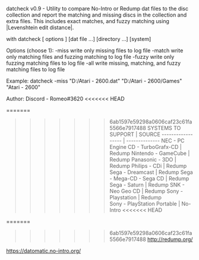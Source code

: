datcheck v0.9 - Utility to compare No-Intro or Redump dat files to the disc collection
                and report the matching and missing discs in the collection and extra files.
                This includes exact matches, and fuzzy matching using |Levenshtein edit distance|.

with datcheck [ options ] [dat file ...] [directory ...] [system]

Options (choose 1):
  -miss    write only missing files to log file
  -match   write only matching files and fuzzing matching to log file
  -fuzzy   write only fuzzing matching files to log file
  -all     write missing, matching, and fuzzy matching files to log file

Example:
              datcheck -miss "D:/Atari - 2600.dat" "D:/Atari - 2600/Games" "Atari - 2600"

Author:
   Discord - Romeo#3620
<<<<<<< HEAD

=======
   
>>>>>>> 6ab1597e59298a0606caf23c61fa5566e7917488
 SYSTEMS TO SUPPORT | SOURCE 
 ------------------ | -------------- 
 NEC - PC Engine CD - TurboGrafx-CD | Redump
 Nintendo - GameCube | Redump
 Panasonic - 3DO | Redump
 Philips - CDi | Redump
 Sega - Dreamcast | Redump
 Sega - Mega-CD - Sega CD | Redump
 Sega - Saturn | Redump
 SNK - Neo Geo CD | Redump 
 Sony - Playstation | Redump            
 Sony - PlayStation Portable | No-Intro
<<<<<<< HEAD

=======
 
>>>>>>> 6ab1597e59298a0606caf23c61fa5566e7917488
http://redump.org/

https://datomatic.no-intro.org/
